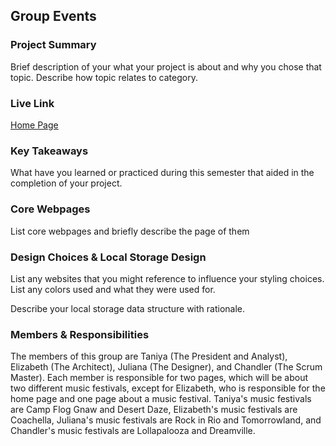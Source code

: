 ## Group Events

### Project Summary

Brief description of your what your project is about and why you chose that topic. Describe how topic relates to category.

### Live Link

[Home Page](https://{username}.github.io/{reponame}/final)

### Key Takeaways

What have you learned or practiced during this semester that aided in the completion of your project.

### Core Webpages

List core webpages and briefly describe the page of them

### Design Choices & Local Storage Design

List any websites that you might reference to influence your styling choices. List any colors used and what they were used for.

Describe your local storage data structure with rationale.

### Members & Responsibilities

The members of this group are Taniya (The President and Analyst), Elizabeth (The Architect), Juliana (The Designer), and Chandler (The Scrum Master). Each member is responsible for two pages, which will be about two different music festivals, except for Elizabeth, who is responsible for the home page and one page about a music festival. Taniya's music festivals are Camp Flog Gnaw and Desert Daze, Elizabeth's music festivals are Coachella, Juliana's music festivals are Rock in Rio and Tomorrowland, and Chandler's music festivals are Lollapalooza and Dreamville.  
